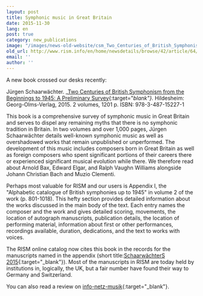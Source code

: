 ```yaml
---
layout: post
title: Symphonic music in Great Britain
date: 2015-11-30
lang: en
post: true
category: new_publications
image: "/images/news-old-website/csm_Two_Centuries_of_British_Symphonism_b5884259e6.jpg"
old_url: http://www.rism.info/en/home/newsdetails/browse/42/article/64/symphonic-music-in-great-britain.html
email: ''
author: ''
---
```


A new book crossed our desks recently:

Jürgen Schaarwächter. _[Two Centuries of British Symphonism from the Beginnings to 1945: A Preliminary Survey](http://www.olms.de/search/Detail.aspx?pr=2008684){:target="_blank"}._ Hildesheim: Georg-Olms-Verlag, 2015. 2 volumes, 1201 p. ISBN: 978-3-487-15227-1

This book is a comprehensive survey of symphonic music in Great Britain and serves to dispel any remaining myths that there is no symphonic tradition in Britain. In two volumes and over 1,000 pages, Jürgen Schaarwächter details well-known symphonic music as well as overshadowed works that remain unpublished or unperformed. The development of this music includes composers born in Great Britain as well as foreign composers who spent significant portions of their careers there or experienced significant musical evolution while there. We therefore read about Arnold Bax, Edward Elgar, and Ralph Vaughn Williams alongside Johann Christian Bach and Muzio Clementi.

Perhaps most valuable for RISM and our users is Appendix I, the "Alphabetic catalogue of British symphonies up to 1945" in volume 2 of the work (p. 801-1018). This hefty section provides detailed information about the works discussed in the main body of the text. Each entry names the composer and the work and gives detailed scoring, movements, the location of autograph manuscripts, publication details, the location of performing material, information about first or other performances, recordings available, duration, dedications, and the text to works with voices.

The RISM online catalog now cites this book in the records for the manuscripts named in the appendix (short title:[SchaarwächterS 2015](https://opac.rism.info/search?View=rism&q=Schaarwa%CC%88chterS+2015){:target="_blank"}). Most of the manuscripts in RISM are today held by institutions in, logically, the UK, but a fair number have found their way to Germany and Switzerland.

You can also read a review on [info-netz-musik](http://info-netz-musik.bplaced.net/?p=13682){:target="_blank"}.